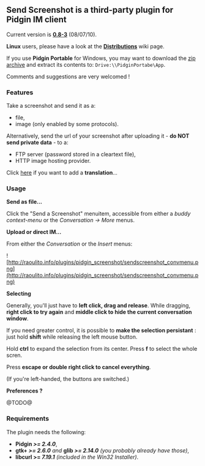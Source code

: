 ## Send Screenshot is a third-party plugin for Pidgin IM client ##

Current version is **[0.8-3](http://code.google.com/p/pidgin-sendscreenshot/wiki/ChangeLog)** (08/07/10).

**Linux** users, please have a look at the  **[Distributions](http://code.google.com/p/pidgin-sendscreenshot/wiki/LinuxDistros)** wiki page.

If you use **Pidgin Portable** for Windows, you may want to download the [zip archive](http://pidgin-sendscreenshot.googlecode.com/files/pidgin-sendscreenshot-bin-0.8-2.zip) and extract its contents to: `Drive:\\PidginPortabe\App`.

Comments and suggestions are very welcomed !

### Features ###
Take a screenshot and send it as a:
  * file,
  * image (only enabled by some protocols).

Alternatively, send the url of your screenshot after
uploading it - **do NOT send private data** - to a:
  * FTP server (password stored in a cleartext file),
  * HTTP image hosting provider.

Click [here](http://code.google.com/p/pidgin-sendscreenshot/wiki/Translation) if you want to add a **translation**...

### Usage ###
**Send as file...**

Click the "Send a Screenshot" menuitem, accessible from either a _buddy context-menu_ or the _Conversation -> More_ menus.

**Upload or direct IM...**

From either the _Conversation_ or the _Insert_ menus:

![http://raoulito.info/plugins/pidgin_screenshot/sendscreenshot_convmenu.png](http://raoulito.info/plugins/pidgin_screenshot/sendscreenshot_convmenu.png)

**Selecting**

Generally, you'll just have to **left click, drag and release**.
While dragging, **right click to try again** and **middle click to hide the current conversation window**.

If you need greater control, it is possible to **make the selection persistant** : just hold **shift** while releasing the left mouse button.

Hold **ctrl** to expand the selection from its center.
Press **f** to select the whole scren.

Press **escape or double right click to cancel everything**.

(If you're left-handed, the buttons are switched.)

**Preferences ?**

@TODO@

### Requirements ###

The plugin needs the following:
  * **Pidgin _>= 2.4.0_**,
  * **gtk+ _>= 2.6.0_** _and_ **glib _>= 2.14.0_** _(you probably already have those)_,
  * **libcurl >= _7.19.1_** _(included in the Win32 Installer)_.
